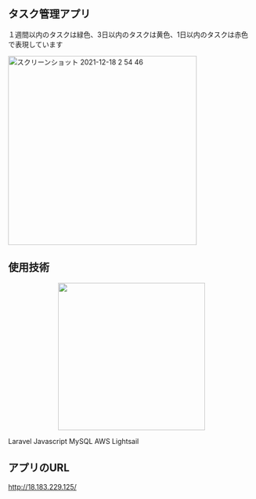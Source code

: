 ## タスク管理アプリ

１週間以内のタスクは緑色、3日以内のタスクは黄色、1日以内のタスクは赤色で表現しています

<img width="385" alt="スクリーンショット 2021-12-18 2 54 46" src="https://user-images.githubusercontent.com/73768462/146587458-dc2403e8-ebdc-41cb-907d-22a9a2098c7f.png">

## 使用技術
<p align="center"><a href="https://laravel.com" target="_blank"><img src="https://raw.githubusercontent.com/laravel/art/master/logo-lockup/5%20SVG/2%20CMYK/1%20Full%20Color/laravel-logolockup-cmyk-red.svg" width="300"></a></p> 
Laravel Javascript MySQL AWS Lightsail

## アプリのURL
http://18.183.229.125/


